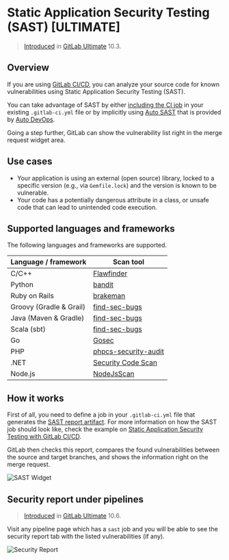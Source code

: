 # Static Application Security Testing (SAST) **[ULTIMATE]**

> [Introduced](https://gitlab.com/gitlab-org/gitlab-ee/issues/3775)
in [GitLab Ultimate](https://about.gitlab.com/pricing/) 10.3.

## Overview

If you are using [GitLab CI/CD](../../../ci/README.md), you can analyze your source code for known
vulnerabilities using Static Application Security Testing (SAST).

You can take advantage of SAST by either [including the CI job](../../../ci/examples/sast.md) in
your existing `.gitlab-ci.yml` file or by implicitly using
[Auto SAST](../../../topics/autodevops/index.md#auto-sast)
that is provided by [Auto DevOps](../../../topics/autodevops/index.md).

Going a step further, GitLab can show the vulnerability list right in the merge
request widget area.

## Use cases

- Your application is using an external (open source) library, locked to a
  specific version (e.g., via `Gemfile.lock`) and the version is known to be
  vulnerable.
- Your code has a potentially dangerous attribute in a class, or unsafe code
  that can lead to unintended code execution.

## Supported languages and frameworks

The following languages and frameworks are supported.

| Language / framework  | Scan tool                                                                              |
|-----------------------|----------------------------------------------------------------------------------------|
| C/C++                 | [Flawfinder](https://www.dwheeler.com/flawfinder/)                                     |
| Python                | [bandit](https://github.com/PyCQA/bandit)                                              |
| Ruby on Rails         | [brakeman](https://brakemanscanner.org)                                                |
| Groovy (Gradle & Grail) | [find-sec-bugs](https://find-sec-bugs.github.io/)                                      |
| Java (Maven & Gradle) | [find-sec-bugs](https://find-sec-bugs.github.io/)                                      |
| Scala (sbt)           | [find-sec-bugs](https://find-sec-bugs.github.io/)                                      |
| Go                    | [Gosec](https://github.com/securego/gosec)                                             |
| PHP                   | [phpcs-security-audit](https://github.com/FloeDesignTechnologies/phpcs-security-audit) |
| .NET                  | [Security Code Scan](https://security-code-scan.github.io)                             |
| Node.js               | [NodeJsScan](https://github.com/ajinabraham/NodeJsScan)                                |

## How it works

First of all, you need to define a job in your `.gitlab-ci.yml` file that generates the
[SAST report artifact](../../../ci/yaml/README.md#artifactsreportssast).
For more information on how the SAST job should look like, check the
example on [Static Application Security Testing with GitLab CI/CD](../../../ci/examples/sast.md).

GitLab then checks this report, compares the found vulnerabilities between the source and target
branches, and shows the information right on the merge request.

![SAST Widget](img/sast.png)

## Security report under pipelines

> [Introduced](https://gitlab.com/gitlab-org/gitlab-ee/issues/3776)
in [GitLab Ultimate](https://about.gitlab.com/pricing) 10.6.

Visit any pipeline page which has a `sast` job and you will be able to see
the security report tab with the listed vulnerabilities (if any).

![Security Report](img/security_report.png)
